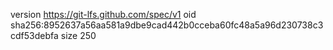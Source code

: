 version https://git-lfs.github.com/spec/v1
oid sha256:8952637a56aa581a9dbe9cad442b0cceba60fc48a5a96d230738c3cdf53debfa
size 250
